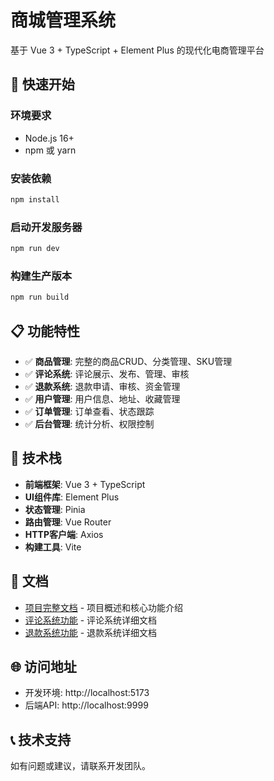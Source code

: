 # 商城管理系统

基于 Vue 3 + TypeScript + Element Plus 的现代化电商管理平台

## 🚀 快速开始

### 环境要求
- Node.js 16+
- npm 或 yarn

### 安装依赖
```bash
npm install
```

### 启动开发服务器
```bash
npm run dev
```

### 构建生产版本
```bash
npm run build
```

## 📋 功能特性

- ✅ **商品管理**: 完整的商品CRUD、分类管理、SKU管理
- ✅ **评论系统**: 评论展示、发布、管理、审核
- ✅ **退款系统**: 退款申请、审核、资金管理
- ✅ **用户管理**: 用户信息、地址、收藏管理
- ✅ **订单管理**: 订单查看、状态跟踪
- ✅ **后台管理**: 统计分析、权限控制

## 🔧 技术栈

- **前端框架**: Vue 3 + TypeScript
- **UI组件库**: Element Plus
- **状态管理**: Pinia
- **路由管理**: Vue Router
- **HTTP客户端**: Axios
- **构建工具**: Vite

## 📖 文档

- [项目完整文档](./项目文档整理.md) - 项目概述和核心功能介绍
- [评论系统功能](./REVIEW_FEATURE_README.md) - 评论系统详细文档
- [退款系统功能](./REFUND_FEATURE_README.md) - 退款系统详细文档

## 🌐 访问地址

- 开发环境: http://localhost:5173
- 后端API: http://localhost:9999

## 📞 技术支持

如有问题或建议，请联系开发团队。
